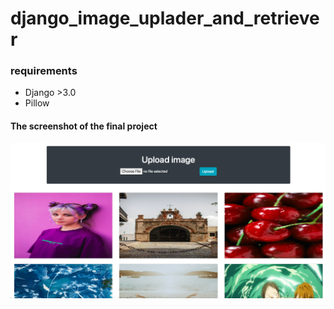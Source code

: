 # django_image_uplader_and_retriever
### requirements 
* Django >3.0
* Pillow

#### The screenshot of the final project
![final screenshot](/ss.png)
